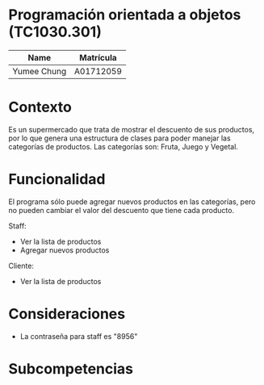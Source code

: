 # Programación orientada a objetos (TC1030.301)
| Name | Matrícula |
| :---: | :---:|
| Yumee Chung | A01712059 |

# Contexto
Es un supermercado que trata de mostrar el descuento de sus productos, por lo que genera una estructura de clases para poder manejar las categorías de productos. Las categorías son: Fruta, Juego y Vegetal. 

# Funcionalidad
El programa sólo puede agregar nuevos productos en las categorías, pero no pueden cambiar el valor del descuento que tiene cada producto.

Staff:
- Ver la lista de productos
- Agregar nuevos productos

Cliente:
- Ver la lista de productos

# Consideraciones
- La contraseña para staff es "8956"

# Subcompetencias
